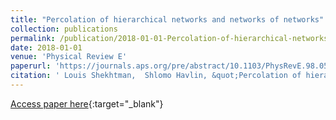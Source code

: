 ```yaml
---
title: "Percolation of hierarchical networks and networks of networks"
collection: publications
permalink: /publication/2018-01-01-Percolation-of-hierarchical-networks-and-networks-of-networks
date: 2018-01-01
venue: 'Physical Review E'
paperurl: 'https://journals.aps.org/pre/abstract/10.1103/PhysRevE.98.052305'
citation: ' Louis Shekhtman,  Shlomo Havlin, &quot;Percolation of hierarchical networks and networks of networks.&quot; Physical Review E, 2018.'
---
```

[Access paper here](https://journals.aps.org/pre/abstract/10.1103/PhysRevE.98.052305){:target="_blank"}

